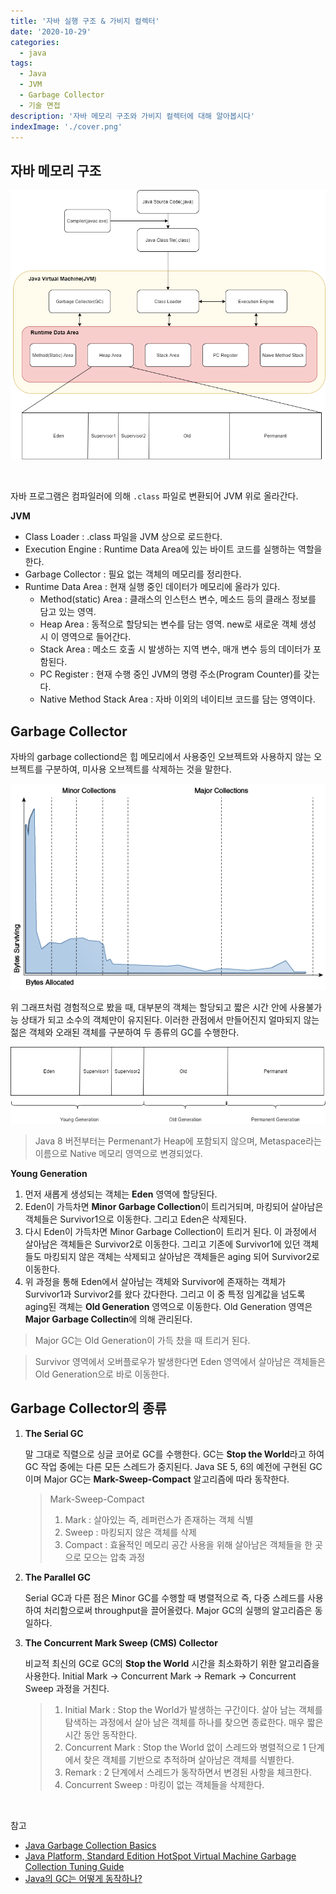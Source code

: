 ```yaml
---
title: '자바 실행 구조 & 가비지 컬렉터'
date: '2020-10-29'
categories:
  - java
tags:
  - Java
  - JVM
  - Garbage Collector
  - 기술 면접
description: '자바 메모리 구조와 가비지 컬렉터에 대해 알아봅시다'
indexImage: './cover.png'
---
```


## 자바 메모리 구조 

![JVM](./JVM.png)

<br/>

자바 프로그램은 컴파일러에 의해 ```.class``` 파일로 변환되어 JVM 위로 올라간다. 

**JVM**  

- Class Loader : .class 파일을 JVM 상으로 로드한다.  
- Execution Engine : Runtime Data Area에 있는 바이트 코드를 실행하는 역할을 한다.  
- Garbage Collector : 필요 없는 객체의 메모리를 정리한다.   
- Runtime Data Area : 현재 실행 중인 데이터가 메모리에 올라가 있다.  
	- Method(static) Area : 클래스의 인스턴스 변수, 메소드 등의 클래스 정보를 담고 있는 영역.
	- Heap Area : 동적으로 할당되는 변수를 담는 영역. new로 새로운 객체 생성 시 이 영역으로 들어간다.
	- Stack Area : 메소드 호출 시 발생하는 지역 변수, 매개 변수 등의 데이터가 포함된다.
	- PC Register : 현재 수행 중인 JVM의 명령 주소(Program Counter)를 갖는다.
	- Native Method Stack Area : 자바 이외의 네이티브 코드를 담는 영역이다.


## Garbage Collector  

자바의 garbage collectiond은 힙 메모리에서 사용중인 오브젝트와 사용하지 않는 오브젝트를 구분하여, 
미사용 오브젝트를 삭제하는 것을 말한다.  

![Object_Life_Cycle](./Object_Life_Cycle.png) 

위 그래프처럼 경험적으로 봤을 때, 대부분의 객체는 할당되고 짧은 시간 안에 사용불가능 상태가 되고 소수의 객체만이 유지된다. 
이러한 관점에서 만들어진지 얼마되지 않는 젊은 객체와 오래된 객체를 구분하여 두 종류의 GC를 수행한다. 

![Garbage_Collection](./Garbage_Collection.png)  

> Java 8 버전부터는 Permenant가 Heap에 포함되지 않으며, Metaspace라는 이름으로 Native 메모리 영역으로 변경되었다.  

**Young Generation**  

1. 먼저 새롭게 생성되는 객체는 **Eden** 영역에 할당된다.
2. Eden이 가득차면 **Minor Garbage Collection**이 트리거되며, 마킹되어 살아남은 객체들은 Survivor1으로 이동한다. 그리고 Eden은 삭제된다.
3. 다시 Eden이 가득차면 Minor Garbage Collection이 트리거 된다. 이 과정에서 살아남은 객체들은 Survivor2로 이동한다. 그리고 기존에 Survivor1에 있던 객체들도 마킹되지 않은 객체는 삭제되고 살아남은 객체들은 aging 되어 Survivor2로 이동한다.
4. 위 과정을 통해 Eden에서 살아남는 객체와 Survivor에 존재하는 객체가 Survivor1과 Survivor2를 왔다 갔다한다. 그리고 이 중 특정 임계값을 넘도록 aging된 객체는 **Old Generation** 영역으로 이동한다. Old Generation 영역은 **Major Garbage Collectin**에 의해 관리된다. 

> Major GC는 Old Generation이 가득 찼을 때 트리거 된다.  

> Survivor 영역에서 오버플로우가 발생한다면 Eden 영역에서 살아남은 객체들은 Old Generation으로 바로 이동한다.



## Garbage Collector의 종류  

1. **The Serial GC**  

	말 그대로 직렬으로 싱글 코어로 GC를 수행한다. GC는 **Stop the World**라고 하여 GC 작업 중에는 다른 모든 스레드가 중지된다. 
	Java SE 5, 6의 예전에 구현된 GC이며 Major GC는 **Mark-Sweep-Compact** 알고리즘에 따라 동작한다.

	> Mark-Sweep-Compact
	> 1. Mark : 살아있는 즉, 레퍼런스가 존재하는 객체 식별
	> 2. Sweep : 마킹되지 않은 객체를 삭제
	> 3. Compact : 효율적인 메모리 공간 사용을 위해 살아남은 객체들을 한 곳으로 모으는 압축 과정

2. **The Parallel GC**

	Serial GC과 다른 점은 Minor GC를 수행할 때 병렬적으로 즉, 다중 스레드를 사용하여 처리함으로써 throughput을 끌어올렸다.
	Major GC의 실행의 알고리즘은 동일하다.

3. **The Concurrent Mark Sweep (CMS) Collector**  

	비교적 최신의 GC로 GC의 **Stop the World** 시간을 최소화하기 위한 알고리즘을 사용한다. 
	Initial Mark → Concurrent Mark → Remark → Concurrent Sweep 과정을 거친다.

	> 1. Initial Mark : Stop the World가 발생하는 구간이다. 살아 남는 객체를 탐색하는 과정에서 살아 남은 객체를 하나를 찾으면 종료한다. 매우 짧은 시간 동안 동작한다.
	> 2. Concurrent Mark : Stop the World 없이 스레드와 병렬적으로 1 단계에서 찾은 객체를 기반으로 추적하며 살아남은 객체를 식별한다.
	> 3. Remark : 2 단계에서 스레드가 동작하면서 변경된 사항을 체크한다.
	> 4. Concurrent Sweep : 마킹이 없는 객체들을 삭제한다.

<br/>

참고 
- [Java Garbage Collection Basics](https://www.oracle.com/webfolder/technetwork/tutorials/obe/java/gc01/index.html)
- [Java Platform, Standard Edition HotSpot Virtual Machine Garbage Collection Tuning Guide](https://docs.oracle.com/javase/8/docs/technotes/guides/vm/gctuning/generations.html)
- [Java의 GC는 어떻게 동작하나?](https://mirinae312.github.io/develop/2018/06/04/jvm_gc.html)